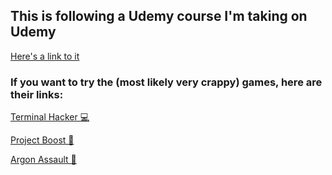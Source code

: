 ## This is following a Udemy course I'm taking on Udemy

[Here's a link to it](https://www.udemy.com/unitycourse2/)

### If you want to try the (most likely very crappy) games, here are their links:
[Terminal Hacker 💻](https://szboatwright.github.io/udemy-unity-course/2-terminal-hacker/Build/terminalhacker.html)

[Project Boost 🚀](https://szboatwright.github.io/udemy-unity-course/3-project-boost/Build/projectboost.html)

[Argon Assault 🐝](https://szboatwright.github.io/udemy-unity-course/4-argon-assault/Build/argonassault.html)
